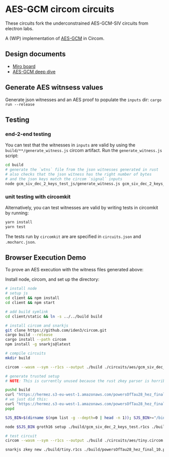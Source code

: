 # AES-GCM circom circuits

These circuits fork the underconstrained AES-GCM-SIV circuits from electron labs. 

A (WIP) implementation of [AES-GCM](https://web.cs.ucdavis.edu/~rogaway/ocb/gcm.pdf) in Circom.

## Design documents
- [Miro board](https://miro.com/app/board/uXjVKs-YCfM=/)
- [AES-GCM deep dive](https://gist.github.com/thor314/53cdab54aaf16bdafd5ac936d5447eb8)

## Generate AES witnsess values
Generate json witnesses and an AES proof to populate the `inputs` dir:
`cargo run --release`

## Testing

### end-2-end testing
You can test that the witnesses in `inputs` are valid by using the `build/**/generate_witness.js` circom artifact. Run the `generate_witness.js` script:

```sh 
cd build 
# generate the `wtns` file from the json witnesses generated in rust
# also checks that the json witness has the right number of bytes
# and the json keys match the circom `signal` inputs
node gcm_siv_dec_2_keys_test_js/generate_witness.js gcm_siv_dec_2_keys_test_js/gcm_siv_dec_2_keys_test.wasm ../inputs/witness.json witness.wtns
```

### unit testing with circomkit
Alternatively, you can test witnesses are valid by writing tests in circomkit by running:

```sh
yarn install
yarn test
```

The tests run by `circomkit` are are specified in `circuits.json` and `.mocharc.json`.

## Browser Execution Demo
To prove an AES execution with the witness files generated above:

Install node, circom, and set up the directory:

```sh
# install node
# setup js
cd client && npm install
cd client && npm start

# add build symlink
cd client/static && ln -s ../../build build

# install circom and snarkjs
git clone https://github.com/iden3/circom.git
cargo build --release
cargo install --path circom
npm install -g snarkjs@latest
```

```sh
# compile circuits
mkdir build

circom --wasm --sym --r1cs --output ./build ./circuits/aes/gcm_siv_dec_2_keys_test.circom

# generate trusted setup
# NOTE: This is currently unused because the rust zkey parser is horrible. 

pushd build 
curl "https://hermez.s3-eu-west-1.amazonaws.com/powersOfTau28_hez_final_10.ptau" --output 'powersOfTau28_hez_final_10.ptau' 
# we just did this:
curl "https://hermez.s3-eu-west-1.amazonaws.com/powersOfTau28_hez_final_19.ptau" --output 'powersOfTau28_hez_final_19.ptau' 
popd

SJS_BIN=$(dirname $(npm list -g --depth=0 | head -n 1)); SJS_BIN+="/bin/snarkjs"

node $SJS_BIN groth16 setup ./build/gcm_siv_dec_2_keys_test.r1cs ./build/powersOfTau28_hez_final_19.ptau ./build/test_0000.zkey

# test circuit
circom --wasm --sym --r1cs --output ./build ./circuits/aes/tiny.circom

snarkjs zkey new ./build/tiny.r1cs ./build/powersOfTau28_hez_final_10.ptau ./build/tiny.zkey
```
